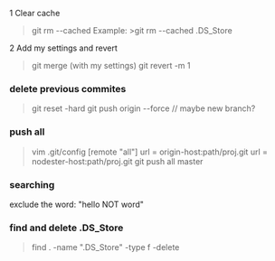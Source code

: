 1 Clear cache

> git rm --cached <filename>
> Example: >git rm --cached .DS_Store

2 Add my settings and revert

> git merge <branch>(with my settings)
> git revert -m 1 <hash>

### delete previous commites

> git reset -hard <commit-hash>
> git push origin --force
> // maybe new branch?

### push all

> vim .git/config
> [remote "all"]
> url = origin-host:path/proj.git
> url = nodester-host:path/proj.git
> git push all master

### searching

exclude the word: "hello NOT word"

### find and delete .DS_Store

> find . -name ".DS_Store" -type f -delete
